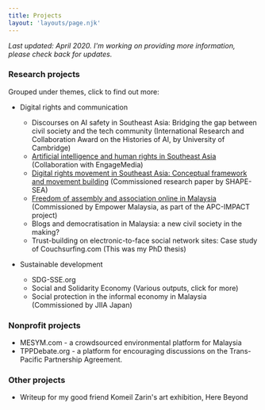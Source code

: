 ```yaml
---
title: Projects
layout: 'layouts/page.njk'
---
```


*Last updated: April 2020. I'm working on providing more information, please check back for updates.* 

### Research projects
Grouped under themes, click to find out more: 
- Digital rights and communication
  - Discourses on AI safety in Southeast Asia: Bridging the gap between civil society and the tech community (International Research and Collaboration Award on the Histories of AI, by University of Cambridge)
  - [Artificial intelligence and human rights in Southeast Asia](/projects/ai-sea-human-rights) (Collaboration with EngageMedia) 
  - [Digital rights movement in Southeast Asia: Conceptual framework and movement building](/projects/digital-rights-sea) (Commissioned research paper by SHAPE-SEA)
  - [Freedom of assembly and association online in Malaysia](/projects/foaa-online-malaysia) (Commissioned by Empower Malaysia, as part of the APC-IMPACT project)
  - Blogs and democratisation in Malaysia: a new civil society in the making?
  - Trust-building on electronic-to-face social network sites: Case study of Couchsurfing.com (This was my PhD thesis)

- Sustainable development
  - SDG-SSE.org 
  - Social and Solidarity Economy (Various outputs, click for more)
  - Social protection in the informal economy in Malaysia (Commissioned by JIIA Japan)

### Nonprofit projects
- MESYM.com - a crowdsourced environmental platform for Malaysia 
- TPPDebate.org - a platform for encouraging discussions on the Trans-Pacific Partnership Agreement. 

### Other projects
- Writeup for my good friend Komeil Zarin's art exhibition, Here Beyond